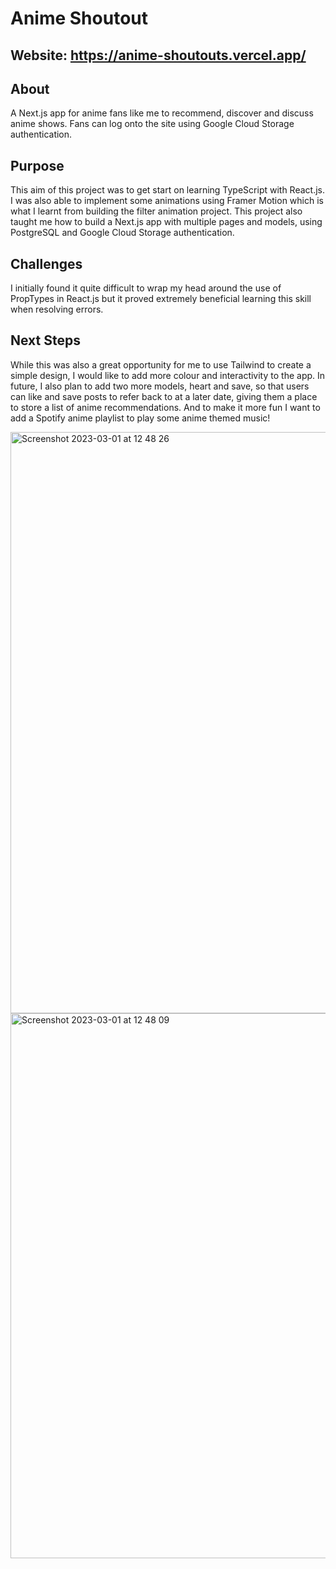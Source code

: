 # Anime Shoutout

## Website: https://anime-shoutouts.vercel.app/

## About
A Next.js app for anime fans like me to recommend, discover and discuss anime shows. Fans can log onto the site using Google Cloud Storage authentication.

## Purpose
This aim of this project was to get start on learning TypeScript with React.js. I was also able to implement some animations using Framer Motion which is what I learnt from building the filter animation project. This project also taught me how to build a Next.js app with multiple pages and models, using PostgreSQL and Google Cloud Storage authentication. 

## Challenges
I initially found it quite difficult to wrap my head around the use of PropTypes in React.js but it proved extremely beneficial learning this skill when resolving errors.

## Next Steps
While this was also a great opportunity for me to use Tailwind to create a simple design, I would like to add more colour and interactivity to the app. In future, I also plan to add two more models, heart and save, so that users can like and save posts to refer back to at a later date, giving them a place to store a list of anime recommendations. And to make it more fun I want to add a Spotify anime playlist to play some anime themed music!

<img width="930" alt="Screenshot 2023-03-01 at 12 48 26" src="https://user-images.githubusercontent.com/114405652/224510356-6d50b4ea-0b9e-48f1-87d7-8d68dda138a3.png">

<img width="872" alt="Screenshot 2023-03-01 at 12 48 09" src="https://user-images.githubusercontent.com/114405652/224510366-301824e9-cc2c-4f72-b080-ea48d9355806.png">
